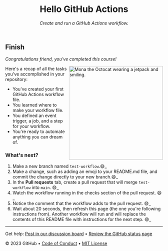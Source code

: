 <header>

# Hello GitHub Actions

_Create and run a GitHub Actions workflow._

</header>

## Finish

_Congratulations friend, you've completed this course!_

<img src=https://octodex.github.com/images/jetpacktocat.png alt="Mona the Octocat wearing a jetpack and smiling." width=300 align=right>

Here's a recap of all the tasks you've accomplished in your repository:

- You've created your first GitHub Actions workflow file.
- You learned where to make your workflow file.
- You defined an event trigger, a job, and a step for your workflow.
- You're ready to automate anything you can dream of.

### What's next?


1. Make a new branch named `test-workflow`.:smile:_
1. Make a change, such as adding an emoji to your README.md file, and commit the change directly to your new branch.:smile:_
1. In the **Pull requests** tab, create a pull request that will merge `test-workflow` into `main`. :smile:_
1. Watch the workflow running in the checks section of the pull request. :smile:_
1. Notice the comment that the workflow adds to the pull request. :smile:_
1. Wait about 20 seconds, then refresh this page (the one you're following instructions from). Another workflow will run and will replace the contents of this README file with instructions for the next step. :smile:_

<footer>

---

Get help: [Post in our discussion board](https://github.com/orgs/skills/discussions/categories/hello-github-actions) &bull; [Review the GitHub status page](https://www.githubstatus.com/)

&copy; 2023 GitHub &bull; [Code of Conduct](https://www.contributor-covenant.org/version/2/1/code_of_conduct/code_of_conduct.md) &bull; [MIT License](https://gh.io/mit)

</footer>
